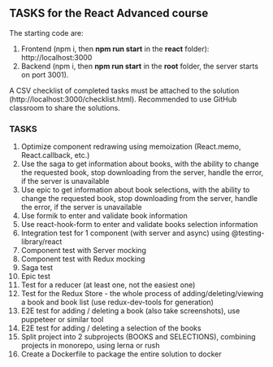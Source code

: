 ## TASKS for the React Advanced course ##

The starting code are:
1) Frontend (npm i, then **npm run start** in the **react** folder): http://localhost:3000 
2) Backend (npm i, then **npm run start** in the **root** folder, the server starts on port 3001).

A CSV checklist of completed tasks must be attached to the solution
(http://localhost:3000/checklist.html).
Recommended to use GitHub classroom to share the solutions.

### TASKS ###

1. Optimize component redrawing using memoization (React.memo, React.callback, etc.)	
2. Use the saga to get information about books, with the ability to change the requested book, stop downloading from the server, handle the error, if the server is unavailable	
3. Use epic to get information about book selections, with the ability to change the requested book, stop downloading from the server, handle the error, if the server is unavailable	
4. Use formik to enter and validate book information	
5. Use react-hook-form to enter and validate books selection information
6. Integration test for 1 component (with server and async) using @testing-library/react	
7. Component test with Server mocking	
8. Component test with Redux mocking	
9. Saga test
10. Epic test
11. Test for a reducer (at least one, not the easiest one)
12. Test for the Redux Store - the whole process of adding/deleting/viewing a book and book list (use redux-dev-tools for generation)
13. E2E test for adding / deleting a book (also take screenshots), use puppeteer or similar tool	
14. E2E test for adding / deleting a selection of the books 
16. Split project into 2 subprojects (BOOKS and SELECTIONS),
    combining projects in monorepo,
    using lerna or rush	
17. Create a Dockerfile to package the entire solution to docker	
